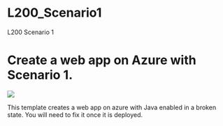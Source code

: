# L200_Scenario1
L200 Scenario 1
# Create a web app on Azure with Scenario 1.

<a href="https://portal.azure.com/#create/Microsoft.Template/uri/https%3A%2F%2Fraw.githubusercontent.com%2Fsureddy1%2FL200%2Fmaster%2FScenario4%2Fazuredeploy.json" target="_blank">
    <img src="http://azuredeploy.net/deploybutton.png"/>
</a>

This template creates a web app on azure with Java enabled in a broken state. You will need to fix it once it is deployed.
